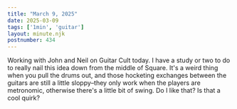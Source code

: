 ```yaml
---
title: "March 9, 2025"
date: 2025-03-09
tags: ['1min', 'guitar']
layout: minute.njk
postnumber: 434
---
```

Working with John and Neil on Guitar Cult today. I have a study or two to do to really nail this idea down from the middle of Square. It's a weird thing when you pull the drums out, and those hocketing exchanges between the guitars are still a little sloppy–they only work when the players are metronomic, otherwise there's a little bit of swing. Do I like that? Is that a cool quirk? 